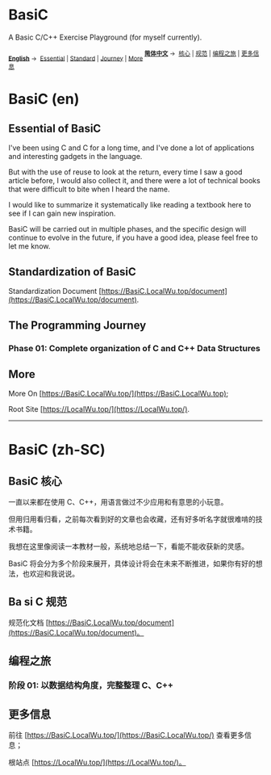 # BasiC

A Basic C/C++ Exercise Playground (for myself currently).

<p align="center" style="display:inline;">
<sub>
  <a href="./#basic-en"><strong>English</strong></a>&nbsp;→&nbsp;
  <a href="./#essential-of-basic">Essential</a>&nbsp;|
  <a href="./#standardization-of-basic">Standard</a>&nbsp;|
  <a href="./#the-programming-journey">Journey</a>&nbsp;|
  <a href="./#more">More</a>
</sub>
</p>

<p align="center" style="display:inline;">
<sup>
  <a href="./#basic-zh-sc"><strong>简体中文</strong></a>&nbsp;→&nbsp;
  <a href="./#basic-核心">核心</a>&nbsp;|
  <a href="./#basic-规范">规范</a>&nbsp;|
  <a href="./#编程之旅">编程之旅</a>&nbsp;|
  <a href="./#更多信息">更多信息</a>
</sup>
</p>

# BasiC (en)

## Essential of BasiC

I've been using C and C for a long time, and I've done a lot of applications and interesting gadgets in the language.

But with the use of reuse to look at the return, every time I saw a good article before, I would also collect it, and there were a lot of technical books that were difficult to bite when I heard the name.

I would like to summarize it systematically like reading a textbook here to see if I can gain new inspiration.

BasiC will be carried out in multiple phases, and the specific design will continue to evolve in the future, if you have a good idea, please feel free to let me know.

## Standardization of BasiC

Standardization Document [https://BasiC.LocalWu.top/document](https://BasiC.LocalWu.top/document).

## The Programming Journey

### Phase 01: Complete organization of C and C++ Data Structures

## More

More On [https://BasiC.LocalWu.top/](https://BasiC.LocalWu.top);

Root Site [https://LocalWu.top/](https://LocalWu.top/).

---

# BasiC (zh-SC)

## BasiC 核心

一直以来都在使用 C、C++，用语言做过不少应用和有意思的小玩意。

但用归用看归看，之前每次看到好的文章也会收藏，还有好多听名字就很难啃的技术书籍。

我想在这里像阅读一本教材一般，系统地总结一下，看能不能收获新的灵感。

BasiC 将会分为多个阶段来展开，具体设计将会在未来不断推进，如果你有好的想法，也欢迎和我说说。

## Ba si C 规范

规范化文档 [https://BasiC.LocalWu.top/document](https://BasiC.LocalWu.top/document)。

## 编程之旅

### 阶段 01: 以数据结构角度，完整整理 C、C++

## 更多信息

前往 [https://BasiC.LocalWu.top/](https://BasiC.LocalWu.top/) 查看更多信息；

根站点 [https://LocalWu.top/](https://LocalWu.top/)。

